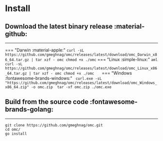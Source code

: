 # Install

## Download the latest binary release :material-github:
---

=== "Darwin :material-apple:"
    ```
    curl -sL https://github.com/gmeghnag/omc/releases/latest/download/omc_Darwin_x86_64.tar.gz | tar xzf - omc
    chmod +x ./omc
    ```
=== "Linux :simple-linux:"
    ``` aml
    curl -sL https://github.com/gmeghnag/omc/releases/latest/download/omc_Linux_x86_64.tar.gz | tar xzf - omc
    chmod +x ./omc   
    ```
=== "Windows :fontawesome-brands-windows:"
    ``` 
    curl.exe -sL "https://github.com/gmeghnag/omc/releases/latest/download/omc_Windows_x86_64.zip" -o omc.zip 
    tar -xf omc.zip
    ./omc.exe 
    ```


## Build from the source code :fontawesome-brands-golang:
---
```
git clone https://github.com/gmeghnag/omc.git
cd omc/
go install
```
